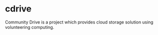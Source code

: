 # cdrive
Community Drive is a project which provides cloud storage solution using volunteering computing.
